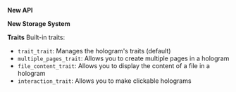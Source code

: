 **New API**

**New Storage System**

**Traits**
Built-in traits:

- `trait_trait`: Manages the hologram's traits (default)
- `multiple_pages_trait`: Allows you to create multiple pages in a hologram
- `file_content_trait`: Allows you to display the content of a file in a hologram
- `interaction_trait`: Allows you to make clickable holograms